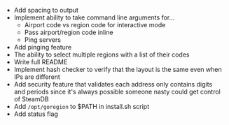 - Add spacing to output
- Implement ability to take command line arguments for...
    - Airport code vs region code for interactive mode
    - Pass airport/region code inline
    - Ping servers
- Add pinging feature
- The ability to select multiple regions with a list of their codes
- Write full README
- Implement hash checker to verify that the layout is the same even when IPs are different
- Add security feature that validates each address only contains digits and periods since it's always possible someone nasty could get control of SteamDB
- Add `/opt/goregion` to $PATH in install.sh script
- Add status flag
